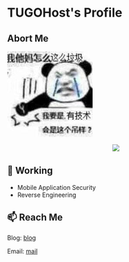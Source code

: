 # TUGOHost's Profile

## Abort Me
![cai](cai.jpeg)

<p align="center">
  <img src ="https://github-readme-stats.vercel.app/api/top-langs/?username=TUGOhost&layout=compact&hide_border=true&langs_count=10&theme=graywhite&include_all_commits=true&count_private=true">
</p>

## 🔭 Working
- Mobile Application Security
- Reverse Engineering

## 📫 Reach Me
Blog: [blog](https://tugohost.github.io/)

Email: [mail](mailto:huo4nbtf@duck.com)
